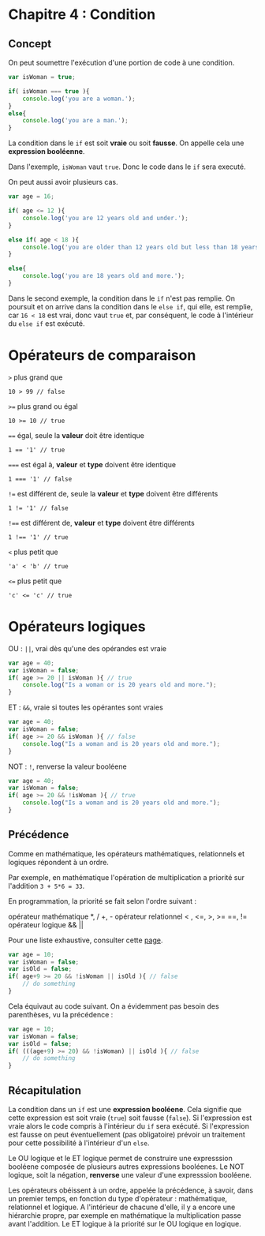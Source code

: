 # Chapitre 4 : Condition

## Concept
On peut soumettre l'exécution d'une portion de code à une condition.

```js
var isWoman = true;

if( isWoman === true ){
	console.log('you are a woman.');
}
else{
	console.log('you are a man.');
}
```

La condition dans le `if` est soit **vraie** ou soit **fausse**. On appelle cela une **expression booléenne**.

Dans l'exemple, `isWoman` vaut `true`. Donc le code dans le `if` sera executé.

On peut aussi avoir plusieurs cas.

```js
var age = 16;

if( age <= 12 ){
	console.log('you are 12 years old and under.');
}

else if( age < 18 ){
	console.log('you are older than 12 years old but less than 18 years old.');
}

else{
	console.log('you are 18 years old and more.');
}
```
Dans le second exemple, la condition dans le `if` n'est pas remplie. On poursuit et on arrive dans la condition dans le `else if`, qui elle, est remplie, car `16 < 18` est vrai, donc vaut `true` et, par conséquent, le code à l'intérieur du `else if` est exécuté.



# Opérateurs de comparaison
`>` plus grand que

`10 > 99 // false`


`>=` plus grand ou égal

`10 >= 10 // true`


`==` égal, seule la **valeur** doit être identique

`1 == '1' // true`


`===` est égal à, **valeur** et **type** doivent être identique

`1 === '1' // false`


`!=` est différent de, seule la **valeur** et **type** doivent être différents

`1 != '1' // false`


`!==` est différent de, **valeur** et **type** doivent être différents

`1 !== '1' // true`


`<` plus petit que

`'a' < 'b' // true`


`<=` plus petit que

`'c' <= 'c' // true`


# Opérateurs logiques
OU : `||`,  vrai dès qu'une des opérandes est vraie

```js
var age = 40;
var isWoman = false;
if( age >= 20 || isWoman ){ // true
	console.log("Is a woman or is 20 years old and more.");
}
```

ET : `&&`, vraie si toutes les opérantes sont vraies

```js
var age = 40;
var isWoman = false;
if( age >= 20 && isWoman ){ // false
	console.log("Is a woman and is 20 years old and more.");
}
```

NOT : `!`, renverse la valeur booléene

```js
var age = 40;
var isWoman = false;
if( age >= 20 && !isWoman ){ // true
	console.log("Is a woman and is 20 years old and more.");
}
```

## Précédence
Comme en mathématique, les opérateurs mathématiques, relationnels et logiques répondent à un ordre.

Par exemple, en mathématique l'opération de multiplication a priorité sur l'addition `3 + 5*6 = 33`.

En programmation, la priorité se fait selon l'ordre suivant :

opérateur mathématique
	*, /
	+, -
opérateur relationnel
	< , <=, >, >=
	==, !=
opérateur logique
	&&
	||

Pour une liste exhaustive, consulter cette [page](https://en.wikipedia.org/wiki/Order_of_operations).


```js
var age = 10;
var isWoman = false;
var isOld = false;
if( age+9 >= 20 && !isWoman || isOld ){ // false
	// do something
}
```

Cela équivaut au code suivant. On a évidemment pas besoin des parenthèses, vu la précédence :

```js
var age = 10;
var isWoman = false;
var isOld = false;
if( (((age+9) >= 20) && !isWoman) || isOld ){ // false
	// do something
}
```



## Récapitulation
La condition dans un `if` est une **expression booléene**. Cela signifie que cette expression est soit vraie (`true`) soit fausse (`false`). Si l'expression est vraie alors le code compris à l'intérieur du `if` sera exécuté. Si l'expression est fausse on peut éventuellement (pas obligatoire) prévoir un traitement pour cette possibilité à l'intérieur d'un `else`.

Le OU logique et le ET logique permet de construire une expresssion booléene composée de plusieurs autres expressions booléenes. Le NOT logique, soit la négation, **renverse** une valeur d'une expresssion booléene.

Les opérateurs obéissent à un ordre, appelée la précédence, à savoir, dans un premier temps, en fonction du type d'opérateur : mathématique, relationnel et logique.
A l'intérieur de chacune d'elle, il y a encore une hiérarchie propre, par exemple en mathématique la multiplication passe avant l'addition. Le ET logique à la priorité sur le OU logique en logique.